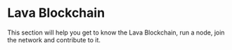 # Lava Blockchain
This section will help you get to know the Lava Blockchain, run a node, join the network and contribute to it.
